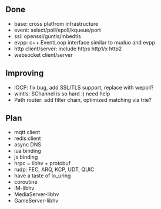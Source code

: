 ## Done

- base: cross platfrom infrastructure
- event: select/poll/epoll/kqueue/port
- ssl: openssl/guntls/mbedtls
- evpp: c++ EventLoop interface similar to muduo and evpp
- http client/server: include https http1/x http2
- websocket client/server

## Improving

- IOCP: fix bug, add SSL/TLS support, replace with wepoll?
- wintls: SChannel is so hard :) need help
- Path router: add filter chain, optimized matching via trie?

## Plan

- mqtt client
- redis client
- async DNS
- lua binding
- js binding
- hrpc = libhv + protobuf
- rudp: FEC, ARQ, KCP, UDT, QUIC
- have a taste of io_uring
- coroutine
- IM-libhv
- MediaServer-libhv
- GameServer-libhv

